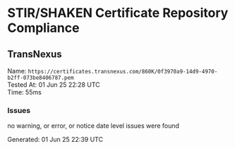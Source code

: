 # STIR/SHAKEN Certificate Repository Compliance

## TransNexus

Name: `https://certificates.transnexus.com/860K/0f3970a9-14d9-4970-b2ff-073be8406787.pem`\
Tested At: 01 Jun 25 22:28 UTC\
Time: 55ms

### Issues

no warning, or error, or notice date level issues were found

Generated: 01 Jun 25 22:39 UTC